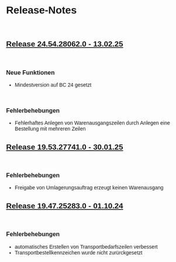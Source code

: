 <style>
body {
    font-family: "Century Gothic", "CenturyGothic", "AppleGothic", sans-serif;
}
h2 {
    font-weight: bold;
    text-decoration: underline;
}

@media print {
    .no-print {
        display: none !important;
    }
}


/* ## Release Version - Date 

<br>

### Neue Funktionen

<br>

### Anpassung bestehender Funktionen

<br>

### Fehlerbehebungen */


</style>

<div class="no-print">

# Release-Notes

<br>

## <ins>Release 24.54.28062.0 - 13.02.25 </ins>

<br>

### Neue Funktionen

- Mindestversion auf BC 24 gesetzt

<br>

### Fehlerbehebungen

- Fehlerhaftes Anlegen von Warenausgangszeilen durch Anlegen eine Bestellung mit mehreren Zeilen

## Release 19.53.27741.0 - 30.01.25

<br>

### Fehlerbehebungen

- Freigabe von Umlagerungsauftrag erzeugt keinen Warenausgang

## Release 19.47.25283.0 - 01.10.24

<br>

### Fehlerbehebungen

- automatisches Erstellen von Transportbedarfszeilen verbessert
- Transportbestellkennzeichen wurde nicht zurürckgesetzt

</div>